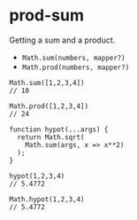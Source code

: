 # prod-sum

Getting a sum and a product.

- `Math.sum(numbers, mapper?)`
- `Math.prod(numbers, mapper?)`

```
Math.sum([1,2,3,4])
// 10

Math.prod([1,2,3,4])
// 24
```

```
function hypot(...args) {
  return Math.sqrt(
    Math.sum(args, x => x**2)
  );
}

hypot(1,2,3,4)
// 5.4772

Math.hypot(1,2,3,4)
// 5.4772
```

